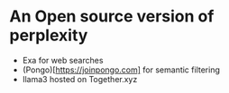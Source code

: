 # An Open source version of perplexity

- Exa for web searches
- (Pongo)[https://joinpongo.com] for semantic filtering
- llama3 hosted on Together.xyz
